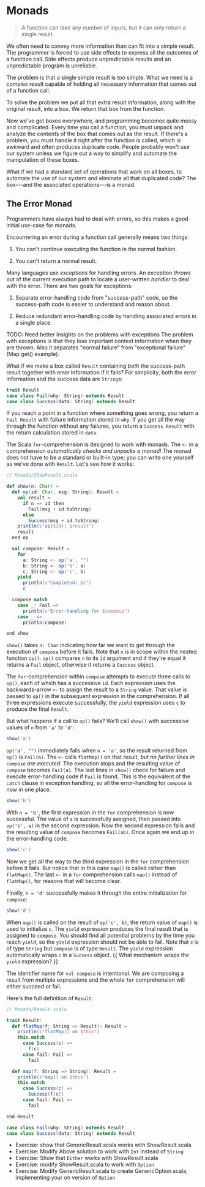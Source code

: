 # Monads

> A function can take any number of inputs, but it can only return a single result.

We often need to convey more information than can fit into a simple result.
The programmer is forced to use side effects to express all the outcomes of a function call.
Side effects produce unpredictable results and an unpredictable program is unreliable.

The problem is that a single simple result is *too* simple.
What we need is a complex result capable of holding all necessary information that comes out of a function call.

To solve the problem we put all that extra result information, along with the original result, into a box.
We return that box from the function.

Now we've got boxes everywhere, and programming becomes quite messy and complicated.
Every time you call a function, you must unpack and analyze the contents of the box that comes out as the result.
If there's a problem, you must handle it right after the function is called, which is awkward and often produces duplicate code.
People probably won't use our system unless we figure out a way to simplify and automate the manipulation of these boxes.

What if we had a standard set of operations that work on all boxes, to automate the use of our system and eliminate all that duplicated code?
The box---and the associated operations---is a monad.

## The Error Monad

Programmers have always had to deal with errors, so this makes a good initial use-case for monads.

Encountering an error during a function call generally means two things:

1. You can't continue executing the function in the normal fashion.

2. You can't return a normal result.

Many languages use *exceptions* for handling errors.
An exception *throws* out of the current execution path to locate a user-written *handler* to deal with the error.
There are two goals for exceptions:

1. Separate error-handling code from "success-path" code, so the success-path code is easier to understand and reason about.

2. Reduce redundant error-handling code by handling associated errors in a single place.

TODO: Need better insights on the problems with exceptions
The problem with exceptions is that they lose important context information when they are thrown.
Also it separates "normal failure" from "exceptional failure" (Map get() example).

What if we make a box called `Result` containing *both* the success-path result together with error information if it fails?
For simplicity, both the error information and the success data are `String`s:

```scala
trait Result
case class Fail(why: String) extends Result
case class Success(data: String) extends Result
```

If you reach a point in a function where something goes wrong, you return a `Fail Result` with failure information stored in `why`.
If you get all the way through the function without any failures, you return a `Success Result` with the return calculation stored in `data`.

The Scala `for`-comprehension is designed to work with monads.
The `<-` in a comprehension *automatically checks and unpacks a monad!*
The monad does not have to be a standard or built-in type; you can write one yourself as we've done with `Result`.
Let's see how it works:

```scala mdoc
// Monads/ShowResult.scala

def show(n: Char) =
  def op(id: Char, msg: String): Result =
    val result =
      if n == id then
        Fail(msg + id.toString)
      else
        Success(msg + id.toString)
    println(s"op($id): $result")
    result
  end op

  val compose: Result =
    for
      a: String <- op('a', "")
      b: String <- op('b', a)
      c: String <- op('c', b)
    yield
      println(s"Completed: $c")
      c

  compose match
    case _: Fail =>
      println(s"Error-handling for $compose")
    case _ =>
      println(compose)

end show
```

`show()` takes `n: Char` indicating how far we want to get through the execution of `compose` before it fails.
Note that `n` is in scope within the nested function `op()`.
`op()` compares `n` to its `id` argument and if they're equal it returns a `Fail` object, otherwise it returns a `Success` object.

The `for`-comprehension within `compose` attempts to execute three calls to `op()`, each of which has a successive `id`.
Each expression uses the backwards-arrow `<-` to assign the result to a `String` value.
That value is passed to `op()` in the subsequent expression in the comprehension.
If all three expressions execute successfully, the `yield` expression uses `c` to produce the final `Result`.

But what happens if a call to `op()` fails?
We'll call `show()` with successive values of `n` from `'a'` to `'d'`:

```scala mdoc
show('a')
```

`op('a', "")` immediately fails when `n = 'a'`, so the result returned from `op()` is `Fail(a)`.
The `<-` calls `flatMap()` on that result, *but no further lines in `compose` are executed*.
The execution stops and the resulting value of `compose` becomes `Fail(a)`.
The last lines in `show()` check for failure and execute error-handling code if `Fail` is found.
This is the equivalent of the `catch` clause in exception handling, so all the error-handling for `compose` is now in one place.

```scala mdoc
show('b')
```

With `n = 'b'`, the first expression in the `for` comprehension is now successful.
The value of `a` is successfully assigned, then passed into `op('b', a)` in the second expression.
Now the second expression fails and the resulting value of `compose` becomes `Fail(ab)`.
Once again we end up in the error-handling code.

```scala mdoc
show('c')
```

Now we get all the way to the third expression in the `for` comprehension before it fails.
But notice that in this case `map()` is called rather than `flatMap()`.
The last `<-` in a `for` comprehension calls `map()` instead of `flatMap()`, for reasons that will become clear.

Finally, `n = 'd'` successfully makes it through the entire initialization for `compose`:

```scala mdoc
show('d')
```

When `map()` is called on the result of `op('c', b)`, the return value of `map()` is used to initialize `c`.
The `yield` expression produces the final result that is assigned to `compose`.
You should find all potential problems by the time you reach `yield`, so the `yield` expression should not be able to fail.
Note that `c` is of type `String` but `compose` is of type `Result`.
The `yield` expression automatically wraps `c` in a `Success` object.
{{ What mechanism wraps the `yield` expression? }}

The identifier name for `val compose` is intentional.
We are composing a result from multiple expressions and the whole `for` comprehension will either succeed or fail.

Here's the full definition of `Result`:

```scala mdoc
// Monads/Result.scala

trait Result:
  def flatMap(f: String => Result): Result =
    println(s"flatMap() on $this")
    this.match
      case Success(c) =>
        f(c)
      case fail: Fail =>
        fail

  def map(f: String => String): Result =
    println(s"map() on $this")
    this.match
      case Success(c) =>
        Success(f(c))
      case fail: Fail =>
        fail

end Result

case class Fail(why: String) extends Result
case class Success(data: String) extends Result
```




- Exercise: show that GenericResult.scala works with ShowResult.scala
- Exercise: Modify Above solution to work with `Int` instead of `String`
- Exercise: Show that `Either` works with ShowResult.scala
- Exercise: modify ShowResult.scala to work with `Option`
- Exercise: Modify GenericResult.scala to create GenericOption.scala, implementing your on version of `Option`

